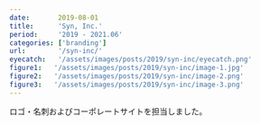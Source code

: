 ```yaml
---
date:       2019-08-01
title:      'Syn, Inc.'
period:     '2019 - 2021.06'
categories: ['branding']
url:        '/syn-inc/'
eyecatch:   '/assets/images/posts/2019/syn-inc/eyecatch.png'
figure1:   '/assets/images/posts/2019/syn-inc/image-1.jpg'
figure2:   '/assets/images/posts/2019/syn-inc/image-2.png'
figure3:   '/assets/images/posts/2019/syn-inc/image-3.png'
---
```


ロゴ・名刺およびコーポレートサイトを担当しました。  
